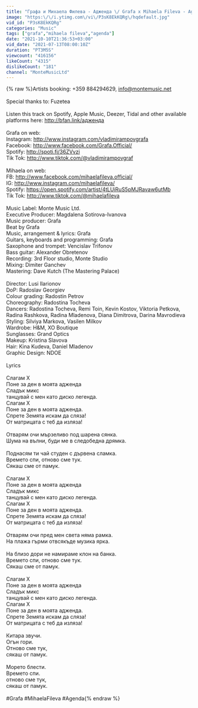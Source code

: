 ```yaml
---
title: "Графа и Михаела Филева - Адженда \/ Grafa x Mihaela Fileva - Agenda (Оfficial video)"
image: "https:\/\/i.ytimg.com\/vi\/P3sK8EkKQRg\/hqdefault.jpg"
vid_id: "P3sK8EkKQRg"
categories: "Music"
tags: ["grafa","mihaela fileva","agenda"]
date: "2021-10-10T21:36:53+03:00"
vid_date: "2021-07-13T08:00:10Z"
duration: "PT3M5S"
viewcount: "416156"
likeCount: "4315"
dislikeCount: "181"
channel: "MonteMusicLtd"
---
```

{% raw %}Artists booking: +359 884294629,  info@montemusic.net<br /><br />Special thanks to: Fuzetea<br /><br />Listen this track on Spotify, Apple Music, Deezer, Tidal and other available platforms here: <a rel="nofollow" target="blank" href="http://bfan.link/адженда">http://bfan.link/адженда</a> <br /><br />Grafa on web:<br />Instagram: <a rel="nofollow" target="blank" href="http://www.instagram.com/vladimirampovgrafa">http://www.instagram.com/vladimirampovgrafa</a><br />Facebook: <a rel="nofollow" target="blank" href="http://www.facebook.com/Grafa.Official/​">http://www.facebook.com/Grafa.Official/​</a><br />Spotify: <a rel="nofollow" target="blank" href="http://spoti.fi/36ZVvzi​">http://spoti.fi/36ZVvzi​</a><br />Tik Tok: <a rel="nofollow" target="blank" href="http://www.tiktok.com/@vladimirampovgraf">http://www.tiktok.com/@vladimirampovgraf</a><br /><br />Mihaela on web:<br />FB: <a rel="nofollow" target="blank" href="http://www.facebook.com/mihaelafileva.official/">http://www.facebook.com/mihaelafileva.official/</a><br />IG: <a rel="nofollow" target="blank" href="http://www.instagram.com/mihaelafileva/​">http://www.instagram.com/mihaelafileva/​</a><br />Spotify: <a rel="nofollow" target="blank" href="https://open.spotify.com/artist/4tLUiRuS5pMJRavaw6utMb">https://open.spotify.com/artist/4tLUiRuS5pMJRavaw6utMb</a> <br />Tik Tok: <a rel="nofollow" target="blank" href="http://www.tiktok.com/@mihaelafileva​">http://www.tiktok.com/@mihaelafileva​</a> <br /><br />Music Label: Monte Music Ltd. <br />Executive Producer: Magdalena Sotirova-Ivanova<br />Music producer: Grafa<br />Beat by Grafa<br />Music, arrangement &amp; lyrics: Grafa<br />Guitars, keyboards and programming: Grafa<br />Saxophone and trompet: Vencislav Trifonov<br />Bass guitar: Alexander Obretenov<br />Recording: 3rd Floor studio, Monte Studio<br />Mixing: Dimiter Ganchev<br />Mastering: Dave Kutch (The Mastering Palace)<br /><br />Director: Lusi Ilarionov <br />DoP: Radoslav Georgiev<br />Colour grading: Radostin Petrov<br />Choreography: Radostina Tocheva<br />Dancers: Radostina Tocheva, Remi Toin, Kevin Kostov, Viktoria Petkova, Radina Rashkova, Radina Mladenova, Diana Dimitrova, Darina Mavrodieva<br />Styling: Silviya Markova, Vasilen Milkov<br />Wardrobe: H&amp;M, XO Boutique<br />Sunglasses: Grand Optics   <br />Makeup: Kristina Slavova<br />Hair: Kina Kudeva, Daniel Mladenov<br />Graphic Design: NDOE<br /><br />Lyrics<br /><br />Слагам Х<br />Поне за ден в моята адженда<br />Сладък микс<br />танцувай с мен като диско легенда.<br />Слагам Х<br />Поне за ден в моята адженда.<br />Спрете Земята искам да сляза!<br />От матрицата с теб да изляза!<br /><br />Отварям очи мързеливо под шарена сянка.<br />Шума на вълни, буди ме в следобедна дрямка.<br /><br />Поднасям ти чай студен с дървена сламка.<br />Времето спи, отново сме тук.<br />Сякаш сме от памук.<br /><br />Слагам Х<br />Поне за ден в моята адженда<br />Сладък микс<br />танцувай с мен като диско легенда.<br />Слагам Х<br />Поне за ден в моята адженда.<br />Спрете Земята искам да сляза!<br />От матрицата с теб да изляза!<br /><br />Отварям очи пред мен света няма рамка.<br />На плажа гърми отвсякъде музика ярка.<br /><br />На близо дори не намираме клон на банка.<br />Времето спи, отново сме тук.<br />Сякаш сме от памук.<br /><br />Слагам Х<br />Поне за ден в моята адженда<br />Сладък микс<br />танцувай с мен като диско легенда.<br />Слагам Х<br />Поне за ден в моята адженда.<br />Спрете Земята искам да сляза!<br />От матрицата с теб да изляза!<br /><br />Китара звучи.<br />Огън гори.<br />Отново сме тук,<br />сякаш от памук.<br /><br />Морето блести.<br />Времето спи.<br />отново сме тук,<br />сякаш от памук.<br /><br />#Grafa #MihaelaFileva #Agenda{% endraw %}
